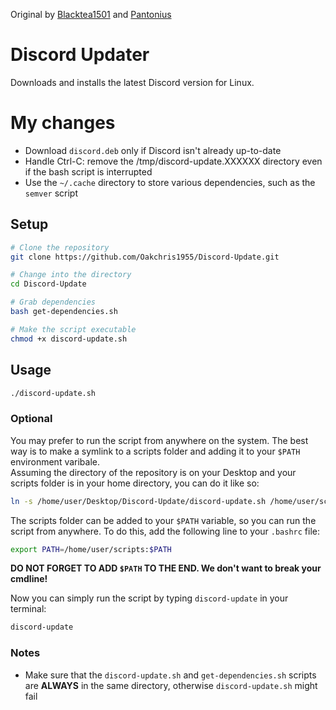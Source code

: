 Original by [Blacktea1501](https://github.com/Blacktea1501) and [Pantonius](https://github.com/Pantonius)

# Discord Updater
Downloads and installs the latest Discord version for Linux.

# My changes
- Download `discord.deb` only if Discord isn't already up-to-date
- Handle Ctrl-C: remove the /tmp/discord-update.XXXXXX directory even if the bash script is interrupted
- Use the `~/.cache` directory to store various dependencies, such as the `semver` script

## Setup
```bash
# Clone the repository
git clone https://github.com/Oakchris1955/Discord-Update.git

# Change into the directory
cd Discord-Update

# Grab dependencies
bash get-dependencies.sh

# Make the script executable
chmod +x discord-update.sh
```

## Usage
```bash
./discord-update.sh
```

### Optional
You may prefer to run the script from anywhere on the system.
The best way is to make a symlink to a scripts folder and adding it to your `$PATH` environment varibale.  
Assuming the directory of the repository is on your Desktop and your scripts folder is in your home directory, you can do it like so:
```bash
ln -s /home/user/Desktop/Discord-Update/discord-update.sh /home/user/scripts/discord-update
```

The scripts folder can be added to your `$PATH` variable, so you can run the script from anywhere. To do this, add the following line to your `.bashrc` file:
```bash
export PATH=/home/user/scripts:$PATH
```
**DO NOT FORGET TO ADD `$PATH` TO THE END. We don't want to break your cmdline!**  

Now you can simply run the script by typing `discord-update` in your terminal:
```bash
discord-update
```

### Notes

- Make sure that the `discord-update.sh` and `get-dependencies.sh` scripts are **ALWAYS** in the same directory, otherwise `discord-update.sh` might fail
